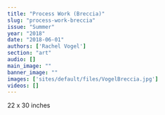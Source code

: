 ```yaml
---
title: "Process Work (Breccia)"
slug: "process-work-breccia"
issue: "Summer"
year: "2018"
date: "2018-06-01"
authors: ['Rachel Vogel']
section: "art"
audio: []
main_image: ""
banner_image: ""
images: ['sites/default/files/VogelBreccia.jpg']
videos: []
---
```

22 x 30 inches

